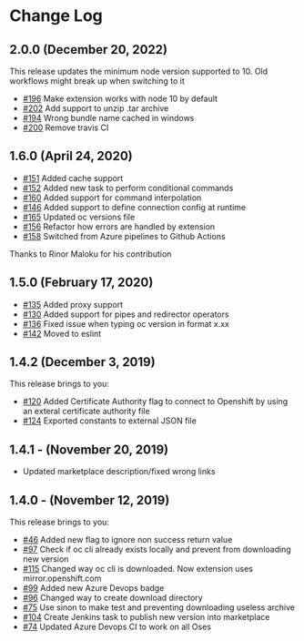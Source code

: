 # Change Log

## 2.0.0 (December 20, 2022)

This release updates the minimum node version supported to 10. Old workflows might break up when switching to it
* [#196](https://github.com/redhat-developer/openshift-vsts/pull/196) Make extension works with node 10 by default
* [#202](https://github.com/redhat-developer/openshift-vsts/pull/202) Add support to unzip .tar archive
* [#194](https://github.com/redhat-developer/openshift-vsts/pull/194) Wrong bundle name cached in windows
* [#200](https://github.com/redhat-developer/openshift-vsts/pull/200) Remove travis CI

## 1.6.0 (April 24, 2020)

* [#151](https://github.com/redhat-developer/openshift-vsts/pull/153) Added cache support
* [#152](https://github.com/redhat-developer/openshift-vsts/issues/152) Added new task to perform conditional commands
* [#160](https://github.com/redhat-developer/openshift-vsts/pull/160) Added support for command interpolation
* [#146](https://github.com/redhat-developer/openshift-vsts/issues/146) Added support to define connection config at runtime
* [#165](https://github.com/redhat-developer/openshift-vsts/pull/165) Updated oc versions file
* [#156](https://github.com/redhat-developer/openshift-vsts/pull/156) Refactor how errors are handled by extension
* [#158](https://github.com/redhat-developer/openshift-vsts/pull/158) Switched from Azure pipelines to Github Actions

Thanks to Rinor Maloku for his contribution

## 1.5.0 (February 17, 2020)

* [#135](https://github.com/redhat-developer/openshift-vsts/issues/135) Added proxy support
* [#130](https://github.com/redhat-developer/openshift-vsts/issues/130) Added support for pipes and redirector operators
* [#136](https://github.com/redhat-developer/openshift-vsts/issues/136) Fixed issue when typing oc version in format x.xx
* [#142](https://github.com/redhat-developer/openshift-vsts/issues/142) Moved to eslint

## 1.4.2 (December 3, 2019)

This release brings to you: 
* [#120](https://github.com/redhat-developer/openshift-vsts/issues/120) Added Certificate Authority flag to connect to Openshift by using an exteral certificate authority file
* [#124](https://github.com/redhat-developer/openshift-vsts/issues/124) Exported constants to external JSON file

## 1.4.1 - (November 20, 2019) 

* Updated marketplace description/fixed wrong links

## 1.4.0 - (November 12, 2019) 

This release brings to you:

* [#46](https://github.com/redhat-developer/openshift-vsts/issues/46) Added new flag to ignore non success return value
* [#97](https://github.com/redhat-developer/openshift-vsts/issues/97) Check if oc cli already exists locally and prevent from downloading new version
* [#115](https://github.com/redhat-developer/openshift-vsts/issues/115) Changed way oc cli is downloaded. Now extension uses mirror.openshift.com
* [#99](https://github.com/redhat-developer/openshift-vsts/issues/99) Added new Azure Devops badge
* [#96](https://github.com/redhat-developer/openshift-vsts/issues/96) Changed way to create download directory 
* [#75](https://github.com/redhat-developer/openshift-vsts/pull/98) Use sinon to make test and preventing downloading useless archive
* [#104](https://github.com/redhat-developer/openshift-vsts/issues/104) Create Jenkins task to publish new version into marketplace
* [#74](https://github.com/redhat-developer/openshift-vsts/issues/74) Updated Azure Devops CI to work on all Oses
